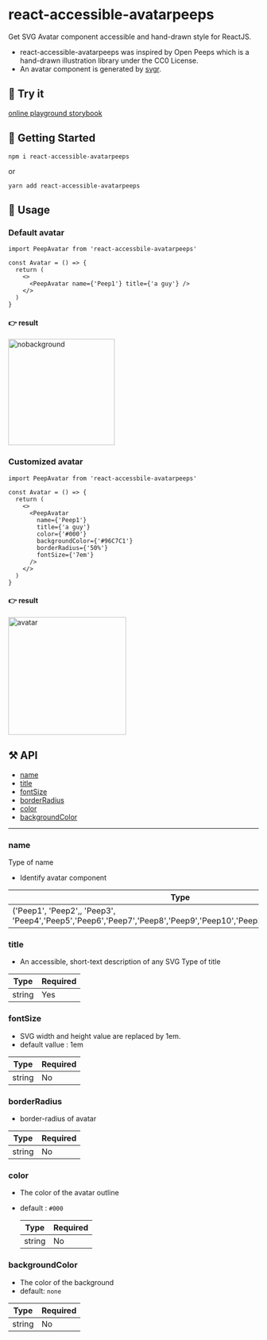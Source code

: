 # react-accessible-avatarpeeps

Get SVG Avatar component accessible and hand-drawn style for ReactJS.

- react-accessible-avatarpeeps was inspired by Open Peeps which is a hand-drawn illustration library under the CC0 License.
- An avatar component is generated by [svgr](https://react-svgr.com/).

## 🌈 Try it

[online playground storybook](https://gifted-saha-326530.netlify.app)

## 🎉 Getting Started

```shell
npm i react-accessible-avatarpeeps
```

or

```shell
yarn add react-accessible-avatarpeeps
```

## 💫 Usage

### Default avatar

```tsx
import PeepAvatar from 'react-accessbile-avatarpeeps'

const Avatar = () => {
  return (
    <>
      <PeepAvatar name={'Peep1'} title={'a guy'} />
    </>
  )
}
```

#### 👉 result

<img width="214" alt="nobackground" src="https://user-images.githubusercontent.com/26635607/140829103-4505d0a7-2ab0-48eb-b30c-d95204916fd9.png" alt="default-avatar">

### Customized avatar

```tsx
import PeepAvatar from 'react-accessbile-avatarpeeps'

const Avatar = () => {
  return (
    <>
      <PeepAvatar
        name={'Peep1'}
        title={'a guy'}
        color={'#000'}
        backgroundColor={'#96C7C1'}
        borderRadius={'50%'}
        fontSize={'7em'}
      />
    </>
  )
}
```

#### 👉 result

<img width="237" alt="avatar" src="https://user-images.githubusercontent.com/26635607/140828806-33565a47-218a-486b-b370-462332e04a9a.png" alt="customized-avatar">

## ⚒ API

- [name](#name)
- [title](#title)
- [fontSize](#fontSize)
- [borderRadius](#borderRadius)
- [color](#color)
- [backgroundColor](#backgroundColor)

---

### name

Type of name

- Identify avatar component

| Type                                                                                                               | Required |
| ------------------------------------------------------------------------------------------------------------------ | -------- |
| ('Peep1', 'Peep2',, 'Peep3', 'Peep4','Peep5','Peep6','Peep7','Peep8','Peep9','Peep10','Peep11','Peep12','Peep13',) | Yes      |

<Story id="example-button--secondary" />

### title

- An accessible, short-text description of any SVG
  Type of title

| Type   | Required |
| ------ | -------- |
| string | Yes      |

### fontSize

- SVG width and height value are replaced by 1em.
- default vallue : 1em

| Type   | Required |
| ------ | -------- |
| string | No       |

### borderRadius

- border-radius of avatar

| Type   | Required |
| ------ | -------- |
| string | No       |

### color

- The color of the avatar outline
- default : `#000`

  | Type   | Required |
  | ------ | -------- |
  | string | No       |

### backgroundColor

- The color of the background
- default: `none`

| Type   | Required |
| ------ | -------- |
| string | No       |
